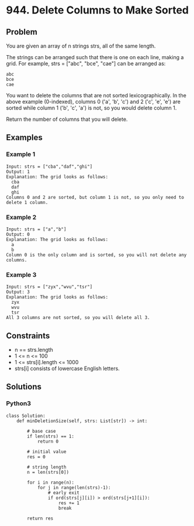 # 944. Delete Columns to Make Sorted

## Problem

You are given an array of n strings strs, all of the same length.

The strings can be arranged such that there is one on each line, making a grid. For example, strs = ["abc", "bce", "cae"] can be arranged as:

```
abc
bce
cae
```

You want to delete the columns that are not sorted lexicographically. In the above example (0-indexed), columns 0 ('a', 'b', 'c') and 2 ('c', 'e', 'e') are sorted while column 1 ('b', 'c', 'a') is not, so you would delete column 1.

Return the number of columns that you will delete.

## Examples

### Example 1

```
Input: strs = ["cba","daf","ghi"]
Output: 1
Explanation: The grid looks as follows:
  cba
  daf
  ghi
Columns 0 and 2 are sorted, but column 1 is not, so you only need to delete 1 column.
```

### Example 2

```
Input: strs = ["a","b"]
Output: 0
Explanation: The grid looks as follows:
  a
  b
Column 0 is the only column and is sorted, so you will not delete any columns.
```

### Example 3

```
Input: strs = ["zyx","wvu","tsr"]
Output: 3
Explanation: The grid looks as follows:
  zyx
  wvu
  tsr
All 3 columns are not sorted, so you will delete all 3.
```

## Constraints

* n == strs.length
* 1 <= n <= 100
* 1 <= strs[i].length <= 1000
* strs[i] consists of lowercase English letters.

## Solutions

### Python3

```
class Solution:
    def minDeletionSize(self, strs: List[str]) -> int:
        
        # base case
        if len(strs) == 1:
            return 0
        
        # initial value
        res = 0

        # string length
        n = len(strs[0])

        for i in range(n):
            for j in range(len(strs)-1):
                # early exit
                if ord(strs[j][i]) > ord(strs[j+1][i]):
                    res += 1
                    break

        return res
```
